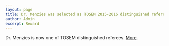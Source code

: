 ```yaml
---
layout: page
title: Dr. Menzies was selected as TOSEM 2015-2016 distinguished referee 
author: Admin
excerpt: Reward
---
```

Dr. Menzies is now one of  TOSEM distinguished referees. [More](http://tosem.acm.org/distinguished-reviewers.cfm).